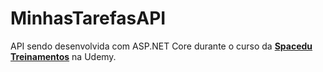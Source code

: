 # MinhasTarefasAPI

API sendo desenvolvida com ASP.NET Core durante o curso da [**Spacedu Treinamentos**](https://www.udemy.com/course/aspnet-core-2-web-api/) na Udemy.
